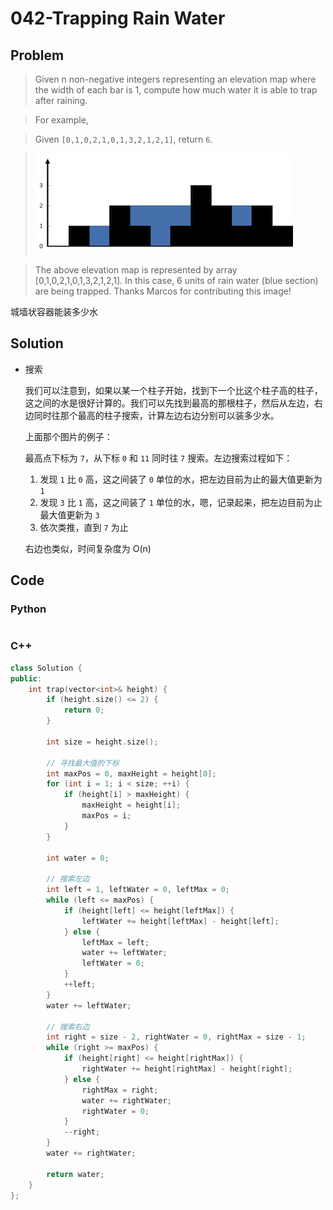 # 042-Trapping Rain Water

## Problem

> Given n non-negative integers representing an elevation map where the width of each bar is 1, compute how much water it is able to trap after raining.

> For example,

> Given `[0,1,0,2,1,0,1,3,2,1,2,1]`, return `6`.

> ![rainwatertrap](./images/rainwatertrap.png)

> The above elevation map is represented by array [0,1,0,2,1,0,1,3,2,1,2,1]. In this case, 6 units of rain water (blue section) are being trapped. Thanks Marcos for contributing this image!

城墙状容器能装多少水

## Solution

- 搜索

    我们可以注意到，如果以某一个柱子开始，找到下一个比这个柱子高的柱子，这之间的水是很好计算的。我们可以先找到最高的那根柱子，然后从左边，右边同时往那个最高的柱子搜索，计算左边右边分别可以装多少水。

    上面那个图片的例子：

    最高点下标为 `7`，从下标 `0` 和 `11` 同时往 `7` 搜索。左边搜索过程如下：

    1. 发现 `1` 比 `0` 高，这之间装了 `0` 单位的水，把左边目前为止的最大值更新为 `1`
    2. 发现 `3` 比 `1` 高，这之间装了 `1` 单位的水，嗯，记录起来，把左边目前为止最大值更新为 `3`
    3. 依次类推，直到 `7` 为止

    右边也类似，时间复杂度为 O(n)

## Code

### Python

```python

```

### C++

```cpp
class Solution {
public:
    int trap(vector<int>& height) {
        if (height.size() <= 2) {
            return 0;
        }

        int size = height.size();

        // 寻找最大值的下标
        int maxPos = 0, maxHeight = height[0];
        for (int i = 1; i < size; ++i) {
            if (height[i] > maxHeight) {
                maxHeight = height[i];
                maxPos = i;
            }
        }

        int water = 0;

        // 搜索左边
        int left = 1, leftWater = 0, leftMax = 0;
        while (left <= maxPos) {
            if (height[left] <= height[leftMax]) {
                leftWater += height[leftMax] - height[left];
            } else {
                leftMax = left;
                water += leftWater;
                leftWater = 0;
            }
            ++left;
        }
        water += leftWater;

        // 搜索右边
        int right = size - 2, rightWater = 0, rightMax = size - 1;
        while (right >= maxPos) {
            if (height[right] <= height[rightMax]) {
                rightWater += height[rightMax] - height[right];
            } else {
                rightMax = right;
                water += rightWater;
                rightWater = 0;
            }
            --right;
        }
        water += rightWater;

        return water;
    }
};
```
